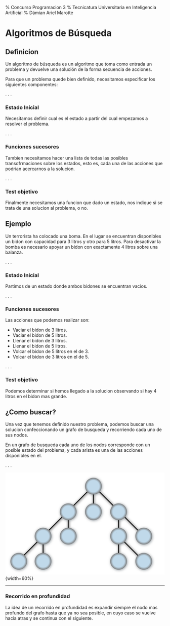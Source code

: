 % Concurso Programacion 3
% Tecnicatura Universitaria en Inteligencia Artificial
% Dámian Ariel Marotte

# Algoritmos de Búsqueda

## Definicion

Un algoritmo de búsqueda es un algoritmo que toma como entrada un problema y
devuelve una solución de la forma secuencia de acciones.

Para que un problema quede bien definido, necesitamos especificar los
siguientes componentes:

. . .

### Estado Inicial

Necesitamos definir cual es el estado a partir del cual empezamos a resolver
el problema.

. . .

### Funciones sucesores

Tambien necesitamos hacer una lista de todas las posibles transofrmaciones
sobre los estados, esto es, cada una de las acciones que podrian acercarnos
a la solucion.

. . .

### Test objetivo

Finalmente necesitamos una funcion que dado un estado, nos indique si se trata
de una solucion al problema, o no.

## Ejemplo

Un terrorista ha colocado una boma. En el lugar se encuentran disponibles un
bidon con capacidad para 3 litros y otro para 5 litros. Para desactivar la
bomba es necesario apoyar un bidon con exactamente 4 litros sobre una balanza.

. . .

### Estado Inicial

Partimos de un estado donde ambos bidones se encuentran vacios.

. . .

### Funciones sucesores

Las acciones que podemos realizar son:

* Vaciar el bidon de 3 litros.
* Vaciar el bidon de 5 litros.
* Llenar el bidon de 3 litros.
* Llenar el bidon de 5 litros.
* Volcar el bidon de 5 litros en el de 3.
* Volcar el bidon de 3 litros en el de 5.

. . .

### Test objetivo

Podemos determinar si hemos llegado a la solucion observando si hay 4 litros
en el bidon mas grande.

## ¿Como buscar?

Una vez que tenemos definido nuestro problema, podemos buscar una solucion
confeccionando un grafo de busqueda y recorriendo cada uno de sus nodos.

En un grafo de busqueda cada uno de los nodos corresponde con un posible estado
del problema, y cada arista es una de las acciones disponibles en el.

. . .

![Grafo de busqueda](arbol.png "arbol"){width=60%}

------------------------------

### Recorrido en profundidad

La idea de un recorrido en profundidad es expandir siempre el nodo mas
profundo del grafo hasta que ya no sea posible, en cuyo caso se vuelve hacia
atras y se continua con el siguiente.

